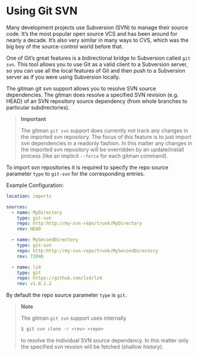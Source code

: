 # Using Git SVN

Many development projects use Subversion (SVN) to manage their source code. It’s the most popular open source VCS and has been around for nearly a decade. It’s also very similar in many ways to CVS, which was the big boy of the source-control world before that.

One of Git’s great features is a bidirectional bridge to Subversion called `git svn`. This tool allows you to use Git as a valid client to a Subversion server, so you can use all the local features of Git and then push to a Subversion server as if you were using Subversion locally.

The gitman git svn support allows you to resolve SVN source dependencies. The gitman does resolve a specified SVN revision (e.g. HEAD) of an SVN repository source dependency (from whole branches to particular subdirectories).

> **Important**
>
> The gitman `git svn` support does currently not track any changes in the imported svn repository.
> The focus of this feature is to just import svn dependencies
> in a readonly fashion.
> In this matter any changes in the imported svn repository
> will be overridden by an update/install process (like an implicit `--force` for each gitman command).

To import svn repositories it is required to specify the repo source parameter `type` to `git-svn` for the corresponding entries.

Example Configuration:

```yaml
location: imports

sources:
  - name: MyDirectory
    type: git-svn
    repo: http:http://my-svn-repo/trunk/MyDirectory
    rev: HEAD

  - name: MySecondDirectory
    type: git-svn
    repo: http:http://my-svn-repo/trunk/MySecondDirectory
    rev: 72846

  - name: lz4
    type: git
    repo: https://github.com/lz4/lz4
    rev: v1.8.1.2
```

By default the repo source parameter `type` is `git`.

> **Note**
>
> The gitman `git svn` support uses internally
>
> ```sh
> $ git svn clone -r <rev> <repo>
> ```
>
> to resolve the individual SVN source dependency. In this matter only the specified svn revsion will be fetched (shallow history).
